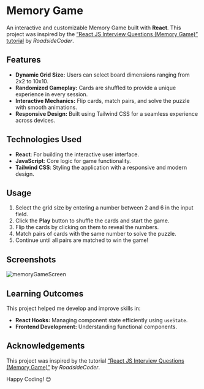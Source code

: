 # Memory Game  

An interactive and customizable Memory Game built with **React**. This project was inspired by the [“React JS Interview Questions (Memory Game)” tutorial](https://www.youtube.com/watch?v=84o1kuPuYdU&list=WL) by *RoadsideCoder*.  

## Features  
- **Dynamic Grid Size:** Users can select board dimensions ranging from 2x2 to 10x10.  
- **Randomized Gameplay:** Cards are shuffled to provide a unique experience in every session.  
- **Interactive Mechanics:** Flip cards, match pairs, and solve the puzzle with smooth animations.  
- **Responsive Design:** Built using Tailwind CSS for a seamless experience across devices.  

## Technologies Used  
- **React**: For building the interactive user interface.  
- **JavaScript**: Core logic for game functionality.  
- **Tailwind CSS**: Styling the application with a responsive and modern design.  

## Usage  

1. Select the grid size by entering a number between 2 and 6 in the input field.  
2. Click the **Play** button to shuffle the cards and start the game.  
3. Flip the cards by clicking on them to reveal the numbers.  
4. Match pairs of cards with the same number to solve the puzzle.  
5. Continue until all pairs are matched to win the game!  

## Screenshots  

![memoryGameScreen](https://github.com/user-attachments/assets/5021e35b-ebb6-4442-bfbb-4133cb33c291)


## Learning Outcomes  
This project helped me develop and improve skills in:  
- **React Hooks:** Managing component state efficiently using `useState`.    
- **Frontend Development:** Understanding functional components.

## Acknowledgements  
This project was inspired by the tutorial [“React JS Interview Questions (Memory Game)”](https://www.youtube.com/watch?v=84o1kuPuYdU&list=WL) by *RoadsideCoder*.  


Happy Coding! 😊  
